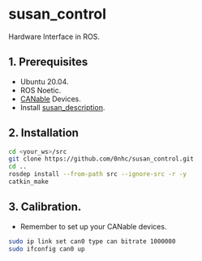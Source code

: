 # susan_control
Hardware Interface in ROS.

## 1. Prerequisites
* Ubuntu 20.04.
* ROS Noetic.
* [CANable](https://canable.io/) Devices.
* Install [susan_description](https://github.com/0nhc/susan_description).

## 2. Installation
```sh
cd <your_ws>/src
git clone https://github.com/0nhc/susan_control.git
cd ..
rosdep install --from-path src --ignore-src -r -y
catkin_make
```

## 3. Calibration.
* Remember to set up your CANable devices.
```sh
sudo ip link set can0 type can bitrate 1000000
sudo ifconfig can0 up
```
